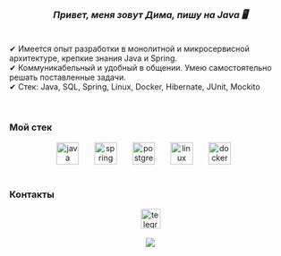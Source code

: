 
  

### *<div align="center">Привет, меня зовут Дима, пишу на Java 🖥️</div>*  <br/>
  
✔ Имеется опыт разработки в монолитной и микросервисной архитектуре, крепкие знания Java и Spring. <br/>
✔ Коммуникабельный и удобный в общении. Умею самостоятельно решать поставленные задачи. <br/>
✔ Стек: Java, SQL, Spring, Linux, Docker, Hibernate, JUnit, Mockito <br/>

  

<br/>  



### Мой стек  
<div align="center">
  <img src="https://cdn.jsdelivr.net/gh/devicons/devicon/icons/java/java-original.svg" height="40" alt="java logo"  />
  <img width="20" />
  <img src="https://cdn.jsdelivr.net/gh/devicons/devicon/icons/spring/spring-original.svg" height="40" alt="spring logo"  />

  <img width="20" />
    <img src="https://cdn.jsdelivr.net/gh/devicons/devicon/icons/postgresql/postgresql-original.svg" height="40" alt="postgresql logo"  />
  <img width="20" />

  <img src="https://cdn.jsdelivr.net/gh/devicons/devicon/icons/linux/linux-original.svg" height="40" alt="linux logo"  />
  <img width="20" />
  <img src="https://cdn.jsdelivr.net/gh/devicons/devicon/icons/docker/docker-original.svg" height="40" alt="docker logo"  />
  <img width="20" />

</div>


<br/>  



### Контакты  
<div align="center">
  <a href="https://t.me/vishdima78">
<img src="https://img.shields.io/static/v1?message=Telegram&logo=telegram&label=&color=2CA5E0&logoColor=white&labelColor=&style=for-the-badge" height="35" alt="telegram logo"  />
  </a>


</div>  

<br />

<div align="center"> 
<img src="https://profile-readme-generator.com/assets/snake.svg"   /> 
</div>  







